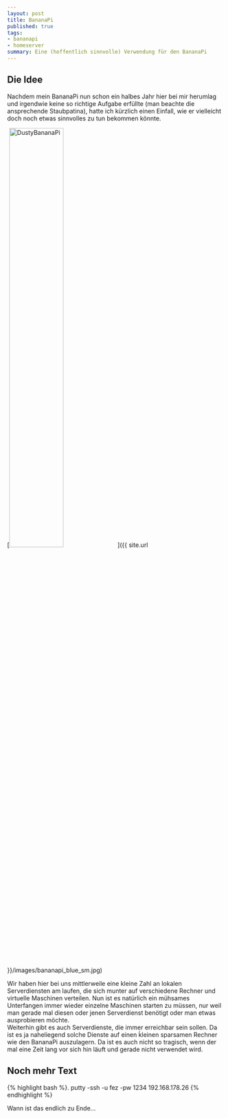 ```yaml
---
layout: post
title: BananaPi
published: true
tags:
- bananapi
- homeserver
summary: Eine (hoffentlich sinnvolle) Verwendung für den BananaPi
---
```


## Die Idee
Nachdem mein BananaPi nun schon ein halbes Jahr hier bei mir herumlag und irgendwie keine so richtige Aufgabe erfüllte (man beachte die ansprechende Staubpatina), hatte ich kürzlich einen Einfall, wie er vielleicht doch noch etwas sinnvolles zu tun bekommen könnte.

[<img src="{{ site.url }}/images/bananapi_blue_sm.jpg" alt="DustyBananaPi" style="width: 50%;max-height: 100%"/>]({{ site.url }}/images/bananapi_blue_sm.jpg)

Wir haben hier bei uns mittlerweile eine kleine Zahl an lokalen Serverdiensten am laufen, die sich munter auf verschiedene Rechner und virtuelle Maschinen verteilen. Nun ist es natürlich ein mühsames Unterfangen immer wieder einzelne Maschinen starten zu müssen, nur weil man gerade mal diesen oder jenen Serverdienst benötigt oder man etwas ausprobieren möchte.  
Weiterhin gibt es auch Serverdienste, die immer erreichbar sein sollen. Da ist es ja naheliegend solche Dienste auf einen ḱleinen sparsamen Rechner wie den BananaPi auszulagern. Da ist es auch nicht so tragisch, wenn der mal eine Zeit lang vor sich hin läuft und gerade nicht verwendet wird.

## Noch mehr Text

{% highlight bash %}.
putty -ssh -u fez -pw 1234 192.168.178.26
{% endhighlight %}

Wann ist das endlich zu Ende...
